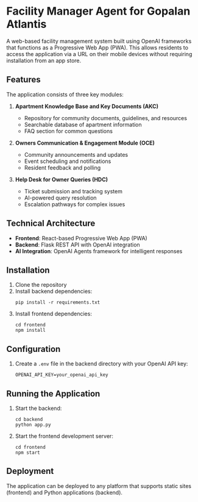 # Facility Manager Agent for Gopalan Atlantis

A web-based facility management system built using OpenAI frameworks that functions as a Progressive Web App (PWA). This allows residents to access the application via a URL on their mobile devices without requiring installation from an app store.

## Features

The application consists of three key modules:

1. **Apartment Knowledge Base and Key Documents (AKC)**
   - Repository for community documents, guidelines, and resources
   - Searchable database of apartment information
   - FAQ section for common questions

2. **Owners Communication & Engagement Module (OCE)**
   - Community announcements and updates
   - Event scheduling and notifications
   - Resident feedback and polling

3. **Help Desk for Owner Queries (HDC)**
   - Ticket submission and tracking system
   - AI-powered query resolution
   - Escalation pathways for complex issues

## Technical Architecture

- **Frontend**: React-based Progressive Web App (PWA)
- **Backend**: Flask REST API with OpenAI integration
- **AI Integration**: OpenAI Agents framework for intelligent responses

## Installation

1. Clone the repository
2. Install backend dependencies:
   ```
   pip install -r requirements.txt
   ```
3. Install frontend dependencies:
   ```
   cd frontend
   npm install
   ```

## Configuration

1. Create a `.env` file in the backend directory with your OpenAI API key:
   ```
   OPENAI_API_KEY=your_openai_api_key
   ```

## Running the Application

1. Start the backend:
   ```
   cd backend
   python app.py
   ```
2. Start the frontend development server:
   ```
   cd frontend
   npm start
   ```

## Deployment

The application can be deployed to any platform that supports static sites (frontend) and Python applications (backend).
